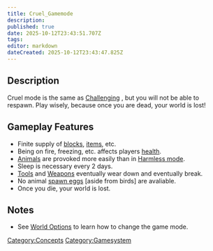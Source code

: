```yaml
---
title: Cruel_Gamemode
description: 
published: true
date: 2025-10-12T23:43:51.707Z
tags: 
editor: markdown
dateCreated: 2025-10-12T23:43:47.825Z
---
```


## Description

Cruel mode is the same as [Challenging](Challenging_Gamemode.md "wikilink")
, but you will not be able to respawn. Play wisely, because once you are
dead, your world is lost\!

## Gameplay Features

  - Finite supply of
    [blocks](http://survivalcraftgame.wikia.com/wiki/Category:Blocks),
    [items](http://survivalcraftgame.wikia.com/wiki/Category:Items),
    etc.
  - Being on fire, freezing, etc. affects players
    [health](http://survivalcraftgame.wikia.com/wiki/Health_and_Damage_System).
  - [Animals](http://survivalcraftgame.wikia.com/wiki/Category:Animals)
    are provoked more easily than in [Harmless
    mode](http://survivalcraftgame.wikia.com/wiki/Harmless_Gamemode).
  - Sleep is necessary every 2 days.
  - [Tools](http://survivalcraftgame.wikia.com/wiki/Category:Tools) and
    [Weapons](http://survivalcraftgame.wikia.com/wiki/Category:Weapons)
    eventually wear down and eventually break.
  - No animal [spawn
    eggs](http://survivalcraftgame.wikia.com/wiki/Creative_Eggs) \[aside
    from birds\] are avaliable.
  - Once you die, your world is lost.

## Notes

  - See [World Options](World_Options "wikilink") to learn how to change
    the game mode.

[Category:Concepts](Category:Concepts "wikilink")
[Category:Gamesystem](Category:Gamesystem "wikilink")